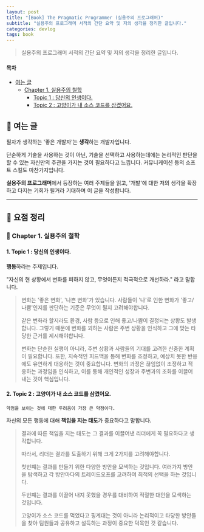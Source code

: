 ```yaml
---
layout: post
title: "[Book] The Pragmatic Programmer (실용주의 프로그래머)"
subtitle: "실용주의 프로그래머 서적의 간단 요약 및 저의 생각을 정리한 글입니다."
categories: devlog
tags: book
---
```


> 실용주의 프로그래머 서적의 간단 요약 및 저의 생각을 정리한 글입니다.

<!--more-->

#### 목차

- [여는 글](#-여는-글)
  - [Chapter 1. 실용주의 철학](#-chapter-1-실용주의-철학)
    - [Topic 1 : 당신의 인생이다.](#1-topic-1--당신의-인생이다)
    - [Topic 2 : 고양이가 내 소스 코드를 삼켰어요.](#2-topic-2--고양이가-내-소스-코드를-삼켰어요)


## 🌱 여는 글

필자가 생각하는 '좋은 개발자'는 <strong>생각</strong>하는 개발자입니다.

단순하게 기술을 사용하는 것이 아닌, 기술을 선택하고 사용하는데에는 논리적인 판단을 할 수 있는 자신만의 주관을 가지는 것이 필요하다고 느낍니다. 커뮤니케이션 등의 소프트 스킬도 마찬가지입니다.

<strong>실용주의 프로그래머</strong>에서 등장하는 여러 주제들을 읽고, '개발'에 대한 저의 생각을 확장하고 다지는 기회가 될거라 기대하며 이 글을 작성합니다.

---

## 🌱 요점 정리

### 🥕 Chapter 1. 실용주의 철학

#### 1. Topic 1 : 당신의 인생이다.

<strong>행동</strong>하라는 주제입니다.

"자신의 현 상황에서 변화를 피하지 않고, 무엇이든지 적극적으로 개선하라." 라고 말합니다.

> 변화는 '좋은 변화', '나쁜 변화'가 있습니다. 사람들이 '나'로 인한 변화가 '좋고/나쁨'인지를 판단하는 기준은 무엇이 될지 고려해야합니다. 
> 
> 같은 변화라 할지라도 환경, 사람 등으로 인해 좋고/나쁨이 결정되는 상황도 발생합니다. 그렇기 때문에 변화를 꾀하는 사람은 주변 상황을 인식하고 그에 맞는 타당한 근거를 제시해야합니다.
> 
> 변화는 단순한 실행이 아니라, 주변 상황과 사람들의 기대를 고려한 신중한 계획이 필요합니다. 또한, 지속적인 피드백을 통해 변화를 조정하고, 예상치 못한 반응에도 유연하게 대응하는 것이 중요합니다. 변화의 과정은 끊임없이 조정하고 적응하는 과정임을 인식하고, 이를 통해 개인적인 성장과 주변과의 조화를 이끌어내는 것이 핵심입니다.

#### 2. Topic 2 : 고양이가 내 소스 코드를 삼켰어요.

`약점을 보이는 것에 대한 두려움이 가장 큰 약점이다.`

자신의 모든 행동에 대해 <strong>책임을 지는 태도</strong>가 중요하다고 말합니다.

> 결과에 따른 책임을 지는 태도는 그 결과를 이끌어낸 리더에게 꼭 필요하다고 생각합니다.
> 
> 따라서, 리더는 결과를 도출하기 위해 크게 2가지를 고려해야합니다.
> 
> 첫번쨰는 결과를 만들기 위한 다양한 방안을 모색하는 것입니다. 여러가지 방안을 탐색하고 각 방안마다의 트레이드오프를 고려하여 최적의 선택을 하는 것입니다.
> 
> 두번쨰는 결과를 이끌어 내지 못했을 경우를 대비하여 적절한 대안을 모색하는 것입니다.
> 
> 고양이가 소스 코드를 먹었다고 핑계대는 것이 아니라 논리적이고 타당한 방안들을 찾아 팀원들과 공유하고 설득하는 과정이 중요한 덕목인 것 같습니다.



